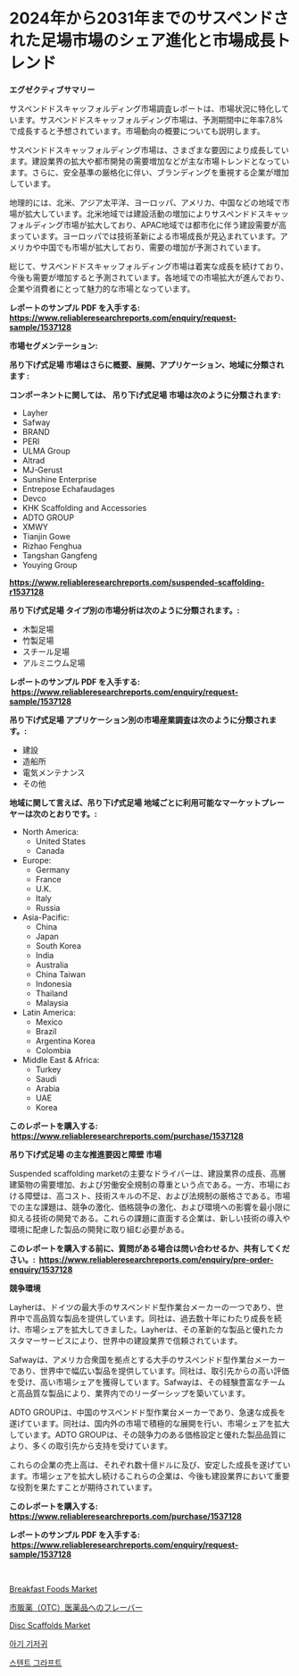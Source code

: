 <p><h1>2024年から2031年までのサスペンドされた足場市場のシェア進化と市場成長トレンド</h1></p><p><strong>エグゼクティブサマリー</strong></p>
<p><p>サスペンドドスキャッフォルディング市場調査レポートは、市場状況に特化しています。サスペンドドスキャッフォルディング市場は、予測期間中に年率7.8%で成長すると予想されています。市場動向の概要についても説明します。</p><p>サスペンドドスキャッフォルディング市場は、さまざまな要因により成長しています。建設業界の拡大や都市開発の需要増加などが主な市場トレンドとなっています。さらに、安全基準の厳格化に伴い、ブランディングを重視する企業が増加しています。</p><p>地理的には、北米、アジア太平洋、ヨーロッパ、アメリカ、中国などの地域で市場が拡大しています。北米地域では建設活動の増加によりサスペンドドスキャッフォルディング市場が拡大しており、APAC地域では都市化に伴う建設需要が高まっています。ヨーロッパでは技術革新による市場成長が見込まれています。アメリカや中国でも市場が拡大しており、需要の増加が予測されています。</p><p>総じて、サスペンドドスキャッフォルディング市場は着実な成長を続けており、今後も需要が増加すると予測されています。各地域での市場拡大が進んでおり、企業や消費者にとって魅力的な市場となっています。</p></p>
<p><strong>レポートのサンプル PDF を入手する: <a href="https://www.reliableresearchreports.com/enquiry/request-sample/1537128">https://www.reliableresearchreports.com/enquiry/request-sample/1537128</a></strong></p>
<p><strong>市場セグメンテーション:</strong></p>
<p><strong> 吊り下げ式足場 市場はさらに概要、展開、アプリケーション、地域に分類されます :</strong></p>
<p><strong>コンポーネントに関しては、 吊り下げ式足場 市場は次のように分類されます: &nbsp;</strong></p>
<p><ul><li>Layher</li><li>Safway</li><li>BRAND</li><li>PERI</li><li>ULMA Group</li><li>Altrad</li><li>MJ-Gerust</li><li>Sunshine Enterprise</li><li>Entrepose Echafaudages</li><li>Devco</li><li>KHK Scaffolding and Accessories</li><li>ADTO GROUP</li><li>XMWY</li><li>Tianjin Gowe</li><li>Rizhao Fenghua</li><li>Tangshan Gangfeng</li><li>Youying Group</li></ul></p>
<p><strong><a href="https://www.reliableresearchreports.com/suspended-scaffolding-r1537128">https://www.reliableresearchreports.com/suspended-scaffolding-r1537128</a></strong></p>
<p><strong> 吊り下げ式足場 タイプ別の市場分析は次のように分類されます。:</strong></p>
<p><ul><li>木製足場</li><li>竹製足場</li><li>スチール足場</li><li>アルミニウム足場</li></ul></p>
<p><strong>レポートのサンプル PDF を入手する: &nbsp;<a href="https://www.reliableresearchreports.com/enquiry/request-sample/1537128">https://www.reliableresearchreports.com/enquiry/request-sample/1537128</a></strong></p>
<p><strong> 吊り下げ式足場 アプリケーション別の市場産業調査は次のように分類されます。:</strong></p>
<p><ul><li>建設</li><li>造船所</li><li>電気メンテナンス</li><li>その他</li></ul></p>
<p><strong>地域に関して言えば、吊り下げ式足場 地域ごとに利用可能なマーケットプレーヤーは次のとおりです。:</strong></p>
<p><ul>
    <li>
        North America:
        <ul>
            <li>United States</li>
            <li>Canada</li>
        </ul>
    </li>
    <li>
        Europe:
        <ul>
            <li>Germany</li>
            <li>France</li>
            <li>U.K.</li>
            <li>Italy</li>
            <li>Russia</li>
        </ul>
    </li>
    <li>
        Asia-Pacific:
        <ul>
            <li>China</li>
            <li>Japan</li>
            <li>South Korea</li>
            <li>India</li>
            <li>Australia</li>
            <li>China Taiwan</li>
            <li>Indonesia</li>
            <li>Thailand</li>
            <li>Malaysia</li>
        </ul>
    </li>
    <li>
        Latin America:
        <ul>
            <li>Mexico</li>
            <li>Brazil</li>
            <li>Argentina Korea</li>
            <li>Colombia</li>
        </ul>
    </li>
    <li>
        Middle East & Africa:
        <ul>
            <li>Turkey</li>
            <li>Saudi</li>
            <li>Arabia</li>
            <li>UAE</li>
            <li>Korea</li>
        </ul>
    </li>
    </ul></p>
<p><strong>このレポートを購入する: &nbsp;<a href="https://www.reliableresearchreports.com/purchase/1537128">https://www.reliableresearchreports.com/purchase/1537128</a></strong></p>
<p><strong>吊り下げ式足場 の主な推進要因と障壁 市場</strong></p>
<p><p>Suspended scaffolding marketの主要なドライバーは、建設業界の成長、高層建築物の需要増加、および労働安全規制の尊重という点である。一方、市場における障壁は、高コスト、技術スキルの不足、および法規制の厳格さである。市場での主な課題は、競争の激化、価格競争の激化、および環境への影響を最小限に抑える技術の開発である。これらの課題に直面する企業は、新しい技術の導入や環境に配慮した製品の開発に取り組む必要がある。</p></p>
<p><strong>このレポートを購入する前に、質問がある場合は問い合わせるか、共有してください。:&nbsp; <a href="https://www.reliableresearchreports.com/enquiry/pre-order-enquiry/1537128">https://www.reliableresearchreports.com/enquiry/pre-order-enquiry/1537128</a></strong></p>
<p><strong>競争環境</strong></p>
<p><p>Layherは、ドイツの最大手のサスペンドド型作業台メーカーの一つであり、世界中で高品質な製品を提供しています。同社は、過去数十年にわたり成長を続け、市場シェアを拡大してきました。Layherは、その革新的な製品と優れたカスタマーサービスにより、世界中の建設業界で信頼されています。</p><p>Safwayは、アメリカ合衆国を拠点とする大手のサスペンドド型作業台メーカーであり、世界中で幅広い製品を提供しています。同社は、取引先からの高い評価を受け、高い市場シェアを獲得しています。Safwayは、その経験豊富なチームと高品質な製品により、業界内でのリーダーシップを築いています。</p><p>ADTO GROUPは、中国のサスペンドド型作業台メーカーであり、急速な成長を遂げています。同社は、国内外の市場で積極的な展開を行い、市場シェアを拡大しています。ADTO GROUPは、その競争力のある価格設定と優れた製品品質により、多くの取引先から支持を受けています。</p><p>これらの企業の売上高は、それぞれ数十億ドルに及び、安定した成長を遂げています。市場シェアを拡大し続けるこれらの企業は、今後も建設業界において重要な役割を果たすことが期待されています。</p></p>
<p><strong>このレポートを購入する: &nbsp; <a href="https://www.reliableresearchreports.com/purchase/1537128">https://www.reliableresearchreports.com/purchase/1537128</a></strong></p>
<p><strong>レポートのサンプル PDF を入手する: &nbsp;<a href="https://www.reliableresearchreports.com/enquiry/request-sample/1537128">https://www.reliableresearchreports.com/enquiry/request-sample/1537128</a></strong><strong></strong></p>
<p>&nbsp;</p>
<p><p><a href="https://github.com/RickHolmes3/Market-Research-Report-List-4/blob/main/breakfast-foods-market.md">Breakfast Foods Market</a></p><p><a href="https://github.com/ReyesKohler20231/Market-Research-Report-List-1/blob/main/302481118520.md">市販薬（OTC）医薬品へのフレーバー</a></p><p><a href="https://issuu.com/reportprime-2/docs/disc-scaffolds-market-size-2030.pptx">Disc Scaffolds Market</a></p><p><a href="https://github.com/sammyUltyylrich9067856/Market-Research-Report-List-1/blob/main/363146517110.md">아기 기저귀</a></p><p><a href="https://github.com/trmesnao7959541/Market-Research-Report-List-1/blob/main/476346217111.md">스텐트 그라프트</a></p></p>
